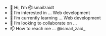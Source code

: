 - 👋 Hi, I’m @Ismailzaidt
- 👀 I’m interested in ... Web development 
- 🌱 I’m currently learning ... Web development
- 💞️ I’m looking to collaborate on ...
- 📫 How to reach me ... @ismail_zaid_

<!---
Ismailzaidt/Ismailzaidt is a ✨ special ✨ repository because its `README.md` (this file) appears on your GitHub profile.
You can click the Preview link to take a look at your changes.
--->
